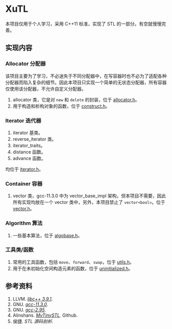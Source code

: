 # XuTL

本项目仅用于个人学习，采用 C++11 标准，实现了 STL 的一部分。有空就慢慢完善。

## 实现内容

### Allocator 分配器

该项目主要为了学习，不必迷失于不同分配器中，在写容器时也不必为了适配各种分配器而陷入复杂的细节。因此本项目只实现一个简单的无状态分配器，所有容器仅使用该分配器，不允许自定义分配器。

1. allocator 类，它是对 `new` 和 `delete` 的封装，位于 [allocator.h](XuTL/allocator.h)。
2. 用于构造和析构对象的函数，位于 [construct.h](XuTL/construct.h)。

### Iterator 迭代器

1. iterator 基类。
2. reverse_iterator 类。
3. iterator_traits。
4. distance 函数。
5. advance 函数。

均位于 [iterator.h](XuTL/iterator.h)。

### Container 容器

1. vector 类，gcc-11.3.0 中为 vector_base_impl 架构，但本项目不需要，因此所有实现均放在一个 vector 类中，另外，本项目禁止了 `vector<bool>`。位于 [vector.h](XuTL/vector.h)。

### Algorithm 算法

1. 一些基本算法，位于 [algobase.h](XuTL/algobase.h)。


### 工具类/函数

1. 常用的工具函数，包括 `move`、`forward`、`swap`，位于 [utils.h](XuTL/utils.h)。
2. 用于在未初始化空间构造元素的函数，位于 [uninitialized.h](XuTL/uninitialized.h)。


## 参考资料

1. LLVM. [*libc++ 3.9.1*](https://releases.llvm.org/download.html).
1. GNU. [*gcc-11.3.0*](https://mirrors.aliyun.com/gnu/gcc/gcc-11.3.0).
2. GNU. [*gcc-2.95*](https://mirrors.aliyun.com/gnu/gcc/gcc-2.95).
3. Alinshans. [*MyTinySTL*](https://github.com/Alinshans/MyTinySTL). Github.
4. 侯捷. *STL 源码剖析*.